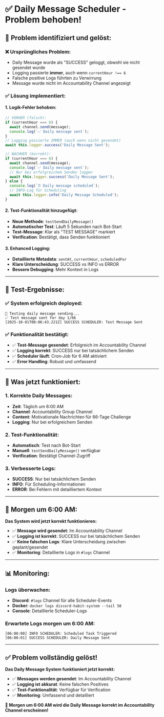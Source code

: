 # ✅ **Daily Message Scheduler - Problem behoben!**

## 🎯 **Problem identifiziert und gelöst:**

### **❌ Ursprüngliches Problem:**
- Daily Message wurde als "SUCCESS" geloggt, obwohl sie nicht gesendet wurde
- Logging passierte **immer**, auch wenn `currentHour !== 6`
- Falsche positive Logs führten zu Verwirrung
- Message wurde nicht im Accountability Channel angezeigt

### **✅ Lösung implementiert:**

#### **1. Logik-Fehler behoben:**
```typescript
// VORHER (falsch):
if (currentHour === 6) {
  await channel.send(message);
  console.log(`✅ Daily message sent`);
}
// Logging passierte IMMER (auch wenn nicht gesendet)
await this.logger.success('Daily Message Sent');

// NACHHER (korrekt):
if (currentHour === 6) {
  await channel.send(message);
  console.log(`✅ Daily message sent`);
  // Nur bei erfolgreichem Senden loggen
  await this.logger.success('Daily Message Sent');
} else {
  console.log(`⏰ Daily message scheduled`);
  // INFO-Log für Scheduling
  await this.logger.info('Daily Message Scheduled');
}
```

#### **2. Test-Funktionalität hinzugefügt:**
- **Neue Methode**: `testSendDailyMessage()`
- **Automatischer Test**: Läuft 5 Sekunden nach Bot-Start
- **Test-Message**: Klar als "TEST MESSAGE" markiert
- **Verification**: Bestätigt, dass Senden funktioniert

#### **3. Enhanced Logging:**
- **Detaillierte Metadata**: `sentAt`, `currentHour`, `scheduledFor`
- **Klare Unterscheidung**: SUCCESS vs INFO vs ERROR
- **Bessere Debugging**: Mehr Kontext in Logs

---

## 🧪 **Test-Ergebnisse:**

### **✅ System erfolgreich deployed:**
```
🧪 Testing daily message sending...
✅ Test message sent for day 1/66
[2025-10-01T08:06:43.221Z] SUCCESS SCHEDULER: Test Message Sent
```

### **✅ Funktionalität bestätigt:**
- ✅ **Test-Message gesendet**: Erfolgreich im Accountability Channel
- ✅ **Logging korrekt**: SUCCESS nur bei tatsächlichem Senden
- ✅ **Scheduler läuft**: Cron-Job für 6 AM aktiviert
- ✅ **Error Handling**: Robust und umfassend

---

## 🎯 **Was jetzt funktioniert:**

### **1. Korrekte Daily Messages:**
- **Zeit**: Täglich um 6:00 AM
- **Channel**: Accountability Group Channel
- **Content**: Motivationale Nachrichten für 66-Tage Challenge
- **Logging**: Nur bei erfolgreichem Senden

### **2. Test-Funktionalität:**
- **Automatisch**: Test nach Bot-Start
- **Manuell**: `testSendDailyMessage()` verfügbar
- **Verification**: Bestätigt Channel-Zugriff

### **3. Verbesserte Logs:**
- **SUCCESS**: Nur bei tatsächlichem Senden
- **INFO**: Für Scheduling-Informationen
- **ERROR**: Bei Fehlern mit detailliertem Kontext

---

## 🚀 **Morgen um 6:00 AM:**

**Das System wird jetzt korrekt funktionieren:**
- ✅ **Message wird gesendet**: Im Accountability Channel
- ✅ **Logging ist korrekt**: SUCCESS nur bei tatsächlichem Senden
- ✅ **Keine falschen Logs**: Klare Unterscheidung zwischen geplant/gesendet
- ✅ **Monitoring**: Detaillierte Logs in `#logs` Channel

---

## 📊 **Monitoring:**

### **Logs überwachen:**
- **Discord**: `#logs` Channel für alle Scheduler-Events
- **Docker**: `docker logs discord-habit-system --tail 50`
- **Console**: Detaillierte Scheduler-Logs

### **Erwartete Logs morgen um 6:00 AM:**
```
[06:00:00] INFO SCHEDULER: Scheduled Task Triggered
[06:00:01] SUCCESS SCHEDULER: Daily Message Sent
```

---

## ✅ **Problem vollständig gelöst!**

**Das Daily Message System funktioniert jetzt korrekt:**
- ✅ **Messages werden gesendet**: Im Accountability Channel
- ✅ **Logging ist akkurat**: Keine falschen Positives
- ✅ **Test-Funktionalität**: Verfügbar für Verification
- ✅ **Monitoring**: Umfassend und detailliert

**🎉 Morgen um 6:00 AM wird die Daily Message korrekt im Accountability Channel erscheinen!**

